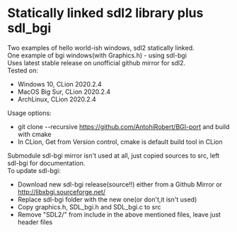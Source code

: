 # Statically linked sdl2 library plus sdl_bgi
Two examples of hello world-ish windows, sdl2 statically linked.  
One example of bgi windows(with Graphics.h) - using sdl-bgi  
Uses latest stable release on unofficial github mirror for sdl2.  
Tested on: 
 * Windows 10, CLion 2020.2.4
 * MacOS Big Sur, CLion 2020.2.4
 * ArchLinux, CLion 2020.2.4
 
Usage options:
* git clone --recursive https://github.com/AntohiRobert/BGI-port and build with cmake
* In CLion, Get from Version control, cmake is default build tool in CLion
 
Submodule sdl-bgi mirror isn't used at all, just copied sources to src, left sdl-bgi for documentation.  
To update sdl-bgi:
* Download new sdl-bgi release(source!!) either from a Github Mirror or http://libxbgi.sourceforge.net/
* Replace sdl-bgi folder with the new one(or don't,it isn't used)
* Copy graphics.h, SDL_bgi.h and SDL_bgi.c to src
* Remove "SDL2/" from include in the above mentioned files, leave just header files